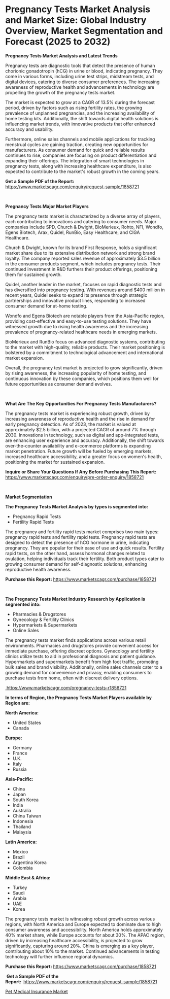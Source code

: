 <p><h1>Pregnancy Tests Market Analysis and Market Size: Global Industry Overview, Market Segmentation and Forecast (2025 to 2032)</h1></p><p><strong>Pregnancy Tests Market Analysis and Latest Trends</strong></p>
<p><p>Pregnancy tests are diagnostic tools that detect the presence of human chorionic gonadotropin (hCG) in urine or blood, indicating pregnancy. They come in various forms, including urine test strips, midstream tests, and digital devices, catering to diverse consumer preferences. The increasing awareness of reproductive health and advancements in technology are propelling the growth of the pregnancy tests market.</p><p>The market is expected to grow at a CAGR of 13.5% during the forecast period, driven by factors such as rising fertility rates, the growing prevalence of unplanned pregnancies, and the increasing availability of home testing kits. Additionally, the shift towards digital health solutions is influencing market trends, with innovative products that offer enhanced accuracy and usability.</p><p>Furthermore, online sales channels and mobile applications for tracking menstrual cycles are gaining traction, creating new opportunities for manufacturers. As consumer demand for quick and reliable results continues to rise, companies are focusing on product differentiation and expanding their offerings. The integration of smart technologies in pregnancy tests, along with increasing healthcare expenditure, is also expected to contribute to the market's robust growth in the coming years.</p></p>
<p><strong>Get a Sample PDF of the Report:&nbsp;</strong> <a href="https://www.marketscagr.com/enquiry/request-sample/1858721?utm_campaign=3199&utm_medium=2&utm_source=Github&utm_content=ia&utm_term=10032025&utm_id=pregnancy-tests">https://www.marketscagr.com/enquiry/request-sample/1858721</a></p>
<p>&nbsp;</p>
<p><strong>Pregnancy Tests Major Market Players</strong></p>
<p><p>The pregnancy tests market is characterized by a diverse array of players, each contributing to innovations and catering to consumer needs. Major companies include SPD, Church & Dwight, BioMerieux, Rohto, NFI, Wondfo, Egens Biotech, Arax, Quidel, RunBio, Easy Healthcare, and CIGA Healthcare.</p><p>Church & Dwight, known for its brand First Response, holds a significant market share due to its extensive distribution network and strong brand loyalty. The company reported sales revenue of approximately $3.5 billion in the consumer products segment, which includes pregnancy tests. Their continued investment in R&D furthers their product offerings, positioning them for sustained growth.</p><p>Quidel, another leader in the market, focuses on rapid diagnostic tests and has diversified into pregnancy testing. With revenues around $400 million in recent years, Quidel seeks to expand its presence through strategic partnerships and innovative product lines, responding to increased consumer demand for at-home testing.</p><p>Wondfo and Egens Biotech are notable players from the Asia-Pacific region, providing cost-effective and easy-to-use testing solutions. They have witnessed growth due to rising health awareness and the increasing prevalence of pregnancy-related healthcare needs in emerging markets.</p><p>BioMerieux and RunBio focus on advanced diagnostic systems, contributing to the market with high-quality, reliable products. Their market positioning is bolstered by a commitment to technological advancement and international market expansion.</p><p>Overall, the pregnancy test market is projected to grow significantly, driven by rising awareness, the increasing popularity of home testing, and continuous innovation by these companies, which positions them well for future opportunities as consumer demand evolves.</p></p>
<p>&nbsp;</p>
<p><strong>What Are The Key Opportunities For Pregnancy Tests Manufacturers?</strong></p>
<p><p>The pregnancy tests market is experiencing robust growth, driven by increasing awareness of reproductive health and the rise in demand for early pregnancy detection. As of 2023, the market is valued at approximately $2.5 billion, with a projected CAGR of around 7% through 2030. Innovations in technology, such as digital and app-integrated tests, are enhancing user experience and accuracy. Additionally, the shift towards over-the-counter availability and e-commerce platforms is expanding market penetration. Future growth will be fueled by emerging markets, increased healthcare accessibility, and a greater focus on women's health, positioning the market for sustained expansion.</p></p>
<p><strong>Inquire or Share Your Questions If Any Before Purchasing This Report:</strong> <a href="https://www.marketscagr.com/enquiry/pre-order-enquiry/1858721?utm_campaign=3199&utm_medium=2&utm_source=Github&utm_content=ia&utm_term=10032025&utm_id=pregnancy-tests">https://www.marketscagr.com/enquiry/pre-order-enquiry/1858721</a></p>
<p>&nbsp;</p>
<p><strong>Market Segmentation</strong></p>
<p><strong>The Pregnancy Tests Market Analysis by types is segmented into:</strong></p>
<p><ul><li>Pregnancy Rapid Tests</li><li>Fertility Rapid Tests</li></ul></p>
<p><p>The pregnancy and fertility rapid tests market comprises two main types: pregnancy rapid tests and fertility rapid tests. Pregnancy rapid tests are designed to detect the presence of hCG hormone in urine, indicating pregnancy. They are popular for their ease of use and quick results. Fertility rapid tests, on the other hand, assess hormonal changes related to ovulation, helping individuals track their fertility. Both product types cater to growing consumer demand for self-diagnostic solutions, enhancing reproductive health awareness.</p></p>
<p><strong>Purchase this Report:&nbsp;</strong><a href="https://www.marketscagr.com/purchase/1858721?utm_campaign=3199&utm_medium=2&utm_source=Github&utm_content=ia&utm_term=10032025&utm_id=pregnancy-tests">https://www.marketscagr.com/purchase/1858721</a></p>
<p>&nbsp;</p>
<p><strong>The Pregnancy Tests Market Industry Research by Application is segmented into:</strong></p>
<p><ul><li>Pharmacies & Drugstores</li><li>Gynecology & Fertility Clinics</li><li>Hypermarkets & Supermarkets</li><li>Online Sales</li></ul></p>
<p><p>The pregnancy tests market finds applications across various retail environments. Pharmacies and drugstores provide convenient access for immediate purchase, offering discreet options. Gynecology and fertility clinics utilize tests to aid in professional diagnosis and patient guidance. Hypermarkets and supermarkets benefit from high foot traffic, promoting bulk sales and brand visibility. Additionally, online sales channels cater to a growing demand for convenience and privacy, enabling consumers to purchase tests from home, often with discreet delivery options.</p></p>
<p><a href="https://www.marketscagr.com/pregnancy-tests-r1858721?utm_campaign=3199&utm_medium=2&utm_source=Github&utm_content=ia&utm_term=10032025&utm_id=pregnancy-tests">&nbsp;https://www.marketscagr.com/pregnancy-tests-r1858721</a></p>
<p><strong>In terms of Region, the Pregnancy Tests Market Players available by Region are:</strong></p>
<p>
    <p> <strong> North America: </strong>
        <ul>
            <li>United States</li>
            <li>Canada</li>
        </ul>
        </p> 
    <p> <strong> Europe: </strong>
        <ul>
            <li>Germany</li>
            <li>France</li>
            <li>U.K.</li>
            <li>Italy</li>
            <li>Russia</li>
        </ul>
        </p> 
    <p> <strong> Asia-Pacific: </strong>
        <ul>
            <li>China</li>
            <li>Japan</li>
            <li>South Korea</li>
            <li>India</li>
            <li>Australia</li>
            <li>China Taiwan</li>
            <li>Indonesia</li>
            <li>Thailand</li>
            <li>Malaysia</li>
        </ul>
        </p> 
    <p> <strong> Latin America: </strong>
        <ul>
            <li>Mexico</li>
            <li>Brazil</li>
            <li>Argentina Korea</li>
            <li>Colombia</li>
        </ul>
        </p> 
    <p> <strong> Middle East & Africa: </strong>
        <ul>
            <li>Turkey</li>
            <li>Saudi</li>
            <li>Arabia</li>
            <li>UAE</li>
            <li>Korea</li>
        </ul>
    </p>
    </p>
<p><p>The pregnancy tests market is witnessing robust growth across various regions, with North America and Europe expected to dominate due to high consumer awareness and accessibility. North America holds approximately 40% market share, while Europe accounts for about 30%. The APAC region, driven by increasing healthcare accessibility, is projected to grow significantly, capturing around 20%. China is emerging as a key player, contributing about 10% to the market. Continued advancements in testing technology will further influence regional dynamics.</p></p>
<p><strong>Purchase this Report: </strong><a href="https://www.marketscagr.com/purchase/1858721?utm_campaign=3199&utm_medium=2&utm_source=Github&utm_content=ia&utm_term=10032025&utm_id=pregnancy-tests">https://www.marketscagr.com/purchase/1858721</a></p>
<p>&nbsp;<strong>Get a Sample PDF of the Report:&nbsp;&nbsp;</strong><a href="https://www.marketscagr.com/enquiry/request-sample/1858721?utm_campaign=3199&utm_medium=2&utm_source=Github&utm_content=ia&utm_term=10032025&utm_id=pregnancy-tests">https://www.marketscagr.com/enquiry/request-sample/1858721</a></p>
<p><strong></strong></p>
<p><p><a href="https://github.com/ijffseandy/Market-Research-Report-List-1/blob/main/pet-medical-insurance-market.md?utm_campaign=3199&utm_medium=2&utm_source=Github&utm_content=ia&utm_term=10032025&utm_id=pregnancy-tests">Pet Medical Insurance Market</a></p></p>